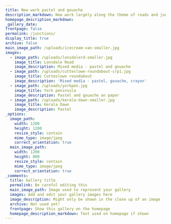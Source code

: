 ```yaml
---
title: New work pastel and gouache
description_markdown: New work largely along the theme of roads and junctions
homepage_description_markdown:
_gallery_date:
frontpage: false
permalink: /junctions/
display_title: true
archive: false
main_image_path: /uploads/icecream-van-smaller.jpg
images:
  - image_path: /uploads/lonsdalerd-smaller.jpg
    image_title: Lonsdale Road
    image_description: Mixed media - pastel and gouache
  - image_path: /uploads/cutteslowe-roundabout-crp1.jpg
    image_title: Cutteslowe roundabout
    image_description: 'Mixed media - pastel, gouache, crayon'
  - image_path: /uploads/yorkpen.jpg
    image_title: York peninsula
    image_description: Pastel and gouache on paper
  - image_path: /uploads/kerala-dawn-smaller.jpg
    image_title: Kerala Dawn
    image_description: Pastel
_options:
  image_path:
    width: 1200
    height: 1200
    resize_style: contain
    mime_type: image/jpeg
    correct_orientation: true
  main_image_path:
    width: 1200
    height: 800
    resize_style: contain
    mime_type: image/jpeg
    correct_orientation: true
_comments:
  title: Gallery title
  permalink: Be careful editing this
  main_image_path: Image used to represent your gallery
  images: Add and edit your gallery images here
  image_description: Might only be shown in the close up of an image
  archive: Not used yet!
  frontpage: Show this gallery on the homepage
  homepage_description_markdown: Text used on homepage if shown
---
```


